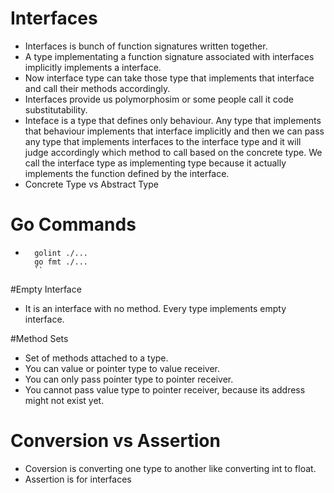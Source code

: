 # Interfaces
- Interfaces is bunch of function signatures written together.
- A type implementating a function signature associated with interfaces implicitly implements a interface.
- Now interface type can take those type that implements that interface and call their methods accordingly.
- Interfaces provide us polymorphosim or some people call it code substitutability.
- Inteface is a type that defines only behaviour. Any type that implements that behaviour implements that interface implicitly and then we can pass any type that implements interfaces to the interface type and it will judge accordingly which method to call based on the concrete type. We call the interface type as implementing type because it actually implements the function defined by the interface.
- Concrete Type vs Abstract Type 

# Go Commands
- ```
    golint ./...
    go fmt ./...
    ``

#Empty Interface
-  It is an interface with no method. Every type implements empty interface.

#Method Sets
- Set of methods attached to a type.
- You can value or pointer type to value receiver.
- You can only pass pointer type to pointer receiver.
- You cannot pass value type to pointer receiver, because its address might not exist yet.

# Conversion vs Assertion
- Coversion is converting one type to another like converting int to float.
- Assertion is for interfaces
